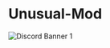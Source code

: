 # Unusual-Mod
![Discord Banner 1](https://discordapp.com/api/guilds/967152468318363689/widget.png?style=banner1)
